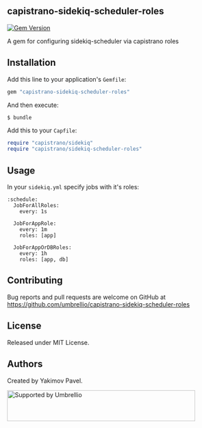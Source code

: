 ## capistrano-sidekiq-scheduler-roles
[![Gem Version](https://badge.fury.io/rb/capistrano-sidekiq-scheduler-roles.svg)](https://badge.fury.io/rb/capistrano-sidekiq-scheduler-roles)

A gem for configuring sidekiq-scheduler via capistrano roles

## Installation

Add this line to your application's `Gemfile`:

```ruby
gem "capistrano-sidekiq-scheduler-roles"
```

And then execute:

    $ bundle

Add this to your `Capfile`:

```ruby
require "capistrano/sidekiq"
require "capistrano/sidekiq-scheduler-roles"
```

## Usage

In your `sidekiq.yml` specify jobs with it's roles:
```
:schedule:
  JobForAllRoles:
    every: 1s

  JobForAppRole:
    every: 1m
    roles: [app]

  JobForAppOrDBRoles:
    every: 1h
    roles: [app, db]
```

## Contributing

Bug reports and pull requests are welcome on GitHub at https://github.com/umbrellio/capistrano-sidekiq-scheduler-roles

## License
Released under MIT License.

## Authors
Created by Yakimov Pavel.

<a href="https://github.com/umbrellio/">
<img style="float: left;" src="https://umbrellio.github.io/Umbrellio/supported_by_umbrellio.svg" alt="Supported by Umbrellio" width="439" height="72">
</a>
